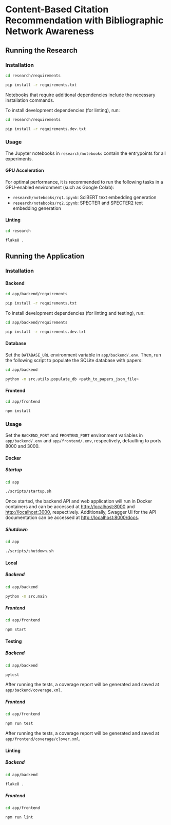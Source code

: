 # Content-Based Citation Recommendation with Bibliographic Network Awareness
## Running the Research
### Installation
```sh
cd research/requirements

pip install -r requirements.txt
```

Notebooks that require additional dependencies include the necessary installation commands.

To install development dependencies (for linting), run:

```sh
cd research/requirements

pip install -r requirements.dev.txt
```

### Usage
The Jupyter notebooks in `research/notebooks` contain the entrypoints for all experiments.

#### GPU Acceleration
For optimal performance, it is recommended to run the following tasks in a GPU-enabled environment (such as Google Colab):
- `research/notebooks/rq1.ipynb`: SciBERT text embedding generation
- `research/notebooks/rq2.ipynb`: SPECTER and SPECTER2 text embedding generation

#### Linting
```sh
cd research

flake8 .
```

## Running the Application
### Installation
#### Backend
```sh
cd app/backend/requirements

pip install -r requirements.txt
```

To install development dependencies (for linting and testing), run:

```sh
cd app/backend/requirements

pip install -r requirements.dev.txt
```

#### Database
Set the `DATABASE_URL` environment variable in `app/backend/.env`. Then, run the following script to populate the SQLite database with papers:

```sh
cd app/backend

python -m src.utils.populate_db <path_to_papers_json_file>
```

#### Frontend
```sh
cd app/frontend

npm install
```

### Usage
Set the `BACKEND_PORT` and `FRONTEND_PORT` environment variables in `app/backend/.env` and `app/frontend/.env`, respectively, defaulting to ports 8000 and 3000.

#### Docker
##### Startup
```sh
cd app

./scripts/startup.sh
```

Once started, the backend API and web application will run in Docker containers and can be accessed at [http://localhost:8000](http://localhost:8000) and [http://localhost:3000](http://localhost:3000), respectively. Additionally, Swagger UI for the API documentation can be accessed at [http://localhost:8000/docs](http://localhost:8000/docs).

##### Shutdown
```sh
cd app

./scripts/shutdown.sh
```

#### Local
##### Backend
```sh
cd app/backend

python -m src.main
```

##### Frontend
```sh
cd app/frontend

npm start
```

#### Testing
##### Backend
```sh
cd app/backend

pytest
```

After running the tests, a coverage report will be generated and saved at `app/backend/coverage.xml`.

##### Frontend
```sh
cd app/frontend

npm run test
```

After running the tests, a coverage report will be generated and saved at `app/frontend/coverage/clover.xml`.

#### Linting
##### Backend
```sh
cd app/backend

flake8 .
```

##### Frontend
```sh
cd app/frontend

npm run lint
```